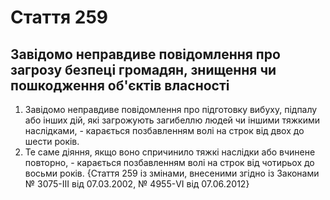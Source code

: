 Cтаття 259
====
Завідомо неправдиве повідомлення про загрозу безпеці громадян, знищення чи пошкодження об'єктів власності
----
1. Завідомо неправдиве повідомлення про підготовку вибуху, підпалу або інших дій, які загрожують загибеллю людей чи іншими тяжкими наслідками, -
карається позбавленням волі на строк від двох до шести років.
2. Те саме діяння, якщо воно спричинило тяжкі наслідки або вчинене повторно, -
карається позбавленням волі на строк від чотирьох до восьми років.
{Стаття 259 із змінами, внесеними згідно із Законами № 3075-III від 07.03.2002, № 4955-VI від 07.06.2012}
